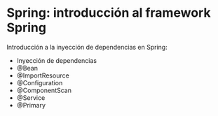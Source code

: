# Spring: introducción al framework Spring

Introducción a la inyección de dependencias en Spring:

* Inyección de dependencias
* @Bean
* @ImportResource
* @Configuration
* @ComponentScan
* @Service
* @Primary